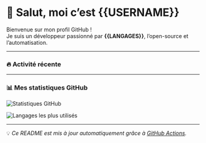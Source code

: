 # 👋 Salut, moi c’est {{USERNAME}}

Bienvenue sur mon profil GitHub !  
Je suis un développeur passionné par **{{LANGAGES}}**, l’open-source et l’automatisation.

---

### 🔥 Activité récente
<!--START_SECTION:activity-->
<!--END_SECTION:activity-->

---

### 📊 Mes statistiques GitHub
![Statistiques GitHub](https://github-readme-stats.vercel.app/api?username=Writingway&show_icons=true&theme=tokyonight)

![Langages les plus utilisés](https://github-readme-stats.vercel.app/api/top-langs/?username=Writingway&layout=compact&theme=tokyonight)

---

💡 *Ce README est mis à jour automatiquement grâce à [GitHub Actions](https://github.com/features/actions).*

